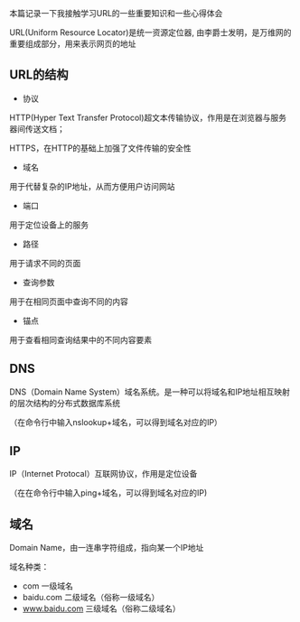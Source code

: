 本篇记录一下我接触学习URL的一些重要知识和一些心得体会

URL(Uniform Resource Locator)是统一资源定位器, 由李爵士发明，是万维网的重要组成部分，用来表示网页的地址
## URL的结构
* 协议

HTTP(Hyper Text Transfer Protocol)超文本传输协议，作用是在浏览器与服务器间传送文档；

HTTPS，在HTTP的基础上加强了文件传输的安全性
* 域名 

用于代替复杂的IP地址，从而方便用户访问网站
* 端口 

用于定位设备上的服务
* 路径 

用于请求不同的页面
* 查询参数

用于在相同页面中查询不同的内容
* 锚点

用于查看相同查询结果中的不同内容要素

## DNS
DNS（Domain Name System）域名系统。是一种可以将域名和IP地址相互映射的层次结构的分布式数据库系统

（在命令行中输入nslookup+域名，可以得到域名对应的IP）

## IP
IP（Internet Protocal）互联网协议，作用是定位设备

（在在命令行中输入ping+域名，可以得到域名对应的IP)
## 域名
Domain Name，由一连串字符组成，指向某一个IP地址

域名种类：

* com 一级域名
* baidu.com 二级域名（俗称一级域名）
* www.baidu.com 三级域名（俗称二级域名）
